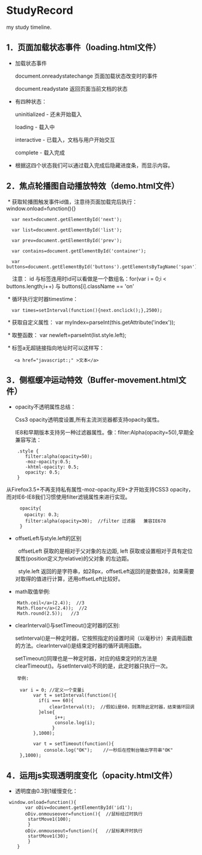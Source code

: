 # StudyRecord
my study timeline.

## 1．页面加载状态事件（loading.html文件）

  * 加载状态事件

      document.onreadystatechange 页面加载状态改变时的事件
   
      document.readystate 返回页面当前文档的状态
   
  * 有四种状态：

      uninitialized - 还未开始载入
  
      loading - 载入中
   
      interactive - 已载入，文档与用户开始交互
   
      complete - 载入完成
   
  * 根据这四个状态我们可以通过载入完成后隐藏进度条，而显示内容。

## 2．焦点轮播图自动播放特效（demo.html文件）

  * 获取轮播图触发事件id值，注意待页面加载完后执行：window.onload=function(){}

      var next=document.getElementById('next');
      
      var list=document.getElementById('list');
      
      var prev=document.getElementById('prev');
      
      var contains=document.getElementById('container');
      
      var buttons=document.getElementById('buttons').getElementsByTagName('span');
     
     注意： id 与标签连用时id可以看做是一个数组名：for(var i = 0;i < buttons.length;i++) 与 buttons[i].className == 'on'
     
  * 循环执行定时器timestime：

      var times=setInterval(function(){next.onclick();},2500);
  
  * 获取自定义属性：    var myIndex=parseInt(this.getAttribute('index'));
  
  * 取整函数：    var newleft=parseInt(list.style.left);
  
  * 标签a无超链接指向地址时可以这样写：    
  ~~~
     <a href="javascript:;" >文本</a> 
  ~~~
  
## 3．侧框缓冲运动特效（Buffer-movement.html文件）

* opacity不透明属性总结：

    Css3 opacity透明度设置,所有主流浏览器都支持opacity属性。

    IE8和早期版本支持另一种过滤器属性。像：filter:Alpha(opacity=50),早期全兼容写法：

~~~
    .style {          
       filter:alpha(opacity=50);          
       -moz-opacity:0.5;          
       -khtml-opacity: 0.5;          
       opacity: 0.5;     
    } 
~~~

   从Firefox3.5+不再支持私有属性-moz-opacity,IE9+才开始支持CSS3 opacity，而对IE6-IE8我们习惯使用filter滤镜属性来进行实现。

~~~
     opacity{
     　opacity: 0.3;
       filter:alpha(opacity=30);  //filter 过滤器   兼容IE678
     }
~~~

* offsetLeft与style.left的区别
   
     offsetLeft 获取的是相对于父对象的左边距, left 获取或设置相对于具有定位属性(position定义为relative)的父对象 的左边距。
   
     style.left 返回的是字符串，如28px，offsetLeft返回的是数值28，如果需要对取得的值进行计算，还用offsetLeft比较好。
   
* math取值举例:

~~~
    Math.ceil</a>(2.4));  //3 
    Math.floor</a>(2.4));  //2
    Math.round(2.5));   //3
~~~ 
   
* clearInterval()与setTimeout()定时器的区别:

     setInterval()是一种定时器，它按照指定的设置时间（以毫秒计）来调用函数的方法。clearInterval()是结束定时器的循环调用函数。
     
     setTimeout()同理也是一种定时器，对应的结束定时的方法是clearTimeout()。与setInterval()不同的是，此定时器只执行一次。

~~~ 
    举例:
    
     var i = 0; //定义一个变量i
          var t = setInterval(function(){
            if(i === 60){
                clearInterval(t);  //假如i是60，则清除此定时器，结束循环回调
            }else{
                  i++;
                  console.log(i);
                 }
          },1000);
          
          var t = setTimeout(function(){
              console.log("OK");    //一秒后在控制台输出字符串"OK"
     },1000);
~~~

## 4．运用js实现透明度变化（opacity.html文件）

*  透明度由0.3到1缓慢变化：

~~~
 window.onload=function(){
	   var oDiv=document.getElementById('id1');
	   oDiv.onmouseover=function(){  //鼠标经过时执行
	  	startMove1(100);
	  	}
	   oDiv.onmouseout=function(){   //鼠标离开时执行
	  	startMove1(30);
	  	}
	}
~~~

  
